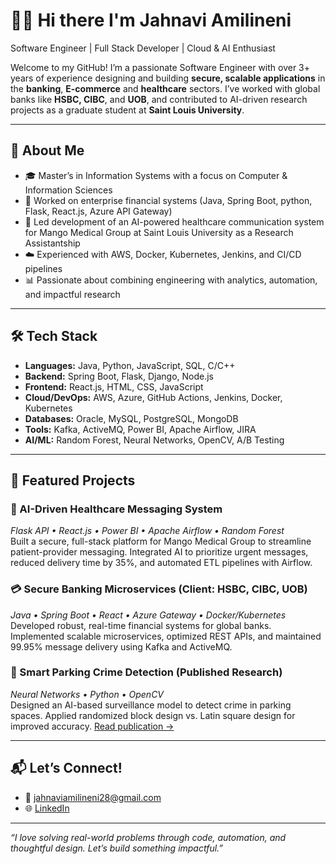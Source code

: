# 👩‍💻 Hi there I'm Jahnavi Amilineni

Software Engineer | Full Stack Developer | Cloud & AI Enthusiast

Welcome to my GitHub! I’m a passionate Software Engineer with over 3+ years of experience designing and building **secure, scalable applications** in the **banking**, **E-commerce** and **healthcare** sectors. I’ve worked with global banks like **HSBC, CIBC**, and **UOB**, and contributed to AI-driven research projects as a graduate student at **Saint Louis University**.

---

## 🚀 About Me

- 🎓 Master’s in Information Systems with a focus on Computer & Information Sciences  
- 🏦 Worked on enterprise financial systems (Java, Spring Boot, python, Flask, React.js, Azure API Gateway)  
- 🧠 Led development of an AI-powered healthcare communication system for Mango Medical Group at Saint Louis University as a Research Assistantship  
- ☁️ Experienced with AWS, Docker, Kubernetes, Jenkins, and CI/CD pipelines  
- 📊 Passionate about combining engineering with analytics, automation, and impactful research

-----------------------------------------------------------------------------------------------------------------------------------------------------------------------

## 🛠️ Tech Stack

- **Languages:** Java, Python, JavaScript, SQL, C/C++  
- **Backend:** Spring Boot, Flask, Django, Node.js  
- **Frontend:** React.js, HTML, CSS, JavaScript  
- **Cloud/DevOps:** AWS, Azure, GitHub Actions, Jenkins, Docker, Kubernetes  
- **Databases:** Oracle, MySQL, PostgreSQL, MongoDB  
- **Tools:** Kafka, ActiveMQ, Power BI, Apache Airflow, JIRA  
- **AI/ML:** Random Forest, Neural Networks, OpenCV, A/B Testing

------------------------------------------------------------------------------------------------------------------------------------------------------------------------ 

## 🌟 Featured Projects

### 🏥 AI-Driven Healthcare Messaging System  
*Flask API • React.js • Power BI • Apache Airflow • Random Forest*  
Built a secure, full-stack platform for Mango Medical Group to streamline patient-provider messaging. Integrated AI to prioritize urgent messages, reduced delivery time by 35%, and automated ETL pipelines with Airflow.

### 💳 Secure Banking Microservices (Client: HSBC, CIBC, UOB)  
*Java • Spring Boot • React • Azure Gateway • Docker/Kubernetes*  
Developed robust, real-time financial systems for global banks. Implemented scalable microservices, optimized REST APIs, and maintained 99.95% message delivery using Kafka and ActiveMQ.

### 🎯 Smart Parking Crime Detection (Published Research)  
*Neural Networks • Python • OpenCV*  
Designed an AI-based surveillance model to detect crime in parking spaces. Applied randomized block design vs. Latin square design for improved accuracy. [Read publication →](https://pubs.aip.org/aip/acp/article-abstract/2871/1/020006)

---

## 📬 Let’s Connect!

- 📧 jahnaviamilineni28@gmail.com  
- 🌐 [LinkedIn](https://www.linkedin.com/in/jahnavi-amilineni-1681341b3/)

---

*“I love solving real-world problems through code, automation, and thoughtful design. Let’s build something impactful.”*
